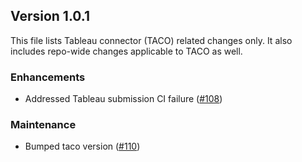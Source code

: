 ## Version 1.0.1

This file lists Tableau connector (TACO) related changes only. It also includes repo-wide changes applicable to TACO as well.

### Enhancements
* Addressed Tableau submission CI failure ([#108](https://github.com/opensearch-project/sql-jdbc/pull/108))

### Maintenance
* Bumped taco version ([#110](https://github.com/opensearch-project/sql-jdbc/pull/110))
